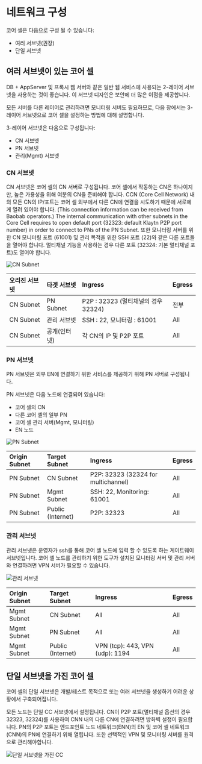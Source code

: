 # 네트워크 구성 <a id="network-configuration"></a>

코어 셀은 다음으로 구성 될 수 있습니다:

* 여러 서브넷(권장)
* 단일 서브넷

## 여러 서브넷이 있는 코어 셀 <a id="a-core-cell-with-multiple-subnets"></a>

DB + AppServer 및 프록시 웹 서버와 같은 일반 웹 서비스에 사용되는 2-레이어 서브넷을 사용하는 것이 좋습니다. 이 서브넷 디자인은 보안에 더 많은 이점을 제공합니다.

모든 서버를 다른 레이어로 관리하려면 모니터링 서버도 필요하므로, 다음 장에서는 3-레이어 서브넷으로 코어 셀을 설정하는 방법에 대해 설명합니다.

3-레이어 서브넷은 다음으로 구성됩니다:

* CN 서브넷
* PN 서브넷
* 관리(Mgmt) 서브넷

### CN 서브넷 <a id="cn-subnet"></a>

CN 서브넷은 코어 셀의 CN 서버로 구성됩니다. 코어 셀에서 작동하는 CN은 하나이지만, 높은 가용성을 위해 여분의 CN을 준비해야 합니다. CCN (Core Cell Network) 내의 모든 CN의 IP/포트는 코어 셀 외부에서 다른 CN에 연결을 시도하기 때문에 서로에게 열려 있어야 합니다. (This connection information can be received from Baobab operators.) The internal communication with other subnets in the Core Cell requires to open default port (32323: default Klaytn P2P port number) in order to connect to PNs of the PN Subnet. 또한 모니터링 서버를 위한 CN 모니터링 포트 (61001) 및 관리 목적을 위한 SSH 포트 (22)와 같은 다른 포트들을 열어야 합니다. 멀티채널 기능을 사용하는 경우 다른 포트 (32324: 기본 멀티채널 포트)도 열어야 합니다.

![CN Subnet](images/cn_subnet.png)

| 오리진 서브넷   | 타겟 서브넷    | Ingress                      | Egress |
|:--------- |:--------- |:---------------------------- |:------ |
| CN Subnet | PN Subnet | P2P : 32323 (멀티채널의 경우 32324) | 전부     |
| CN Subnet | 관리 서브넷    | SSH : 22, 모니터링 : 61001       | All    |
| CN Subnet | 공개(인터넷)   | 각 CN의 IP 및 P2P 포트            | All    |

### PN 서브넷 <a id="pn-subnet"></a>

PN 서브넷은 외부 EN에 연결하기 위한 서비스를 제공하기 위해 PN 서버로 구성됩니다.

PN 서브넷은 다음 노드에 연결되어 있습니다:

* 코어 셀의 CN
* 다른 코어 셀의 일부 PN
* 코어 셀 관리 서버(Mgmt, 모니터링)
* EN 노드

![PN Subnet](images/pn_subnet.png)

| Origin Subnet | Target Subnet     | Ingress                             | Egress |
|:------------- |:----------------- |:----------------------------------- |:------ |
| PN Subnet     | CN Subnet         | P2P: 32323 (32324 for multichannel) | All    |
| PN Subnet     | Mgmt Subnet       | SSH: 22, Monitoring: 61001          | All    |
| PN Subnet     | Public (Internet) | P2P: 32323                          | All    |

### 관리 서브넷 <a id="mgmt-subnet"></a>

관리 서브넷은 운영자가 ssh를 통해 코어 셀 노드에 입력 할 수 있도록 하는 게이트웨이 서브넷입니다. 코어 셀 노드를 관리하기 위한 도구가 설치된 모니터링 서버 및 관리 서버와 연결하려면 VPN 서버가 필요할 수 있습니다.

![관리 서브넷](images/admin_subnet.png)

| Origin Subnet | Target Subnet     | Ingress                         | Egress |
|:------------- |:----------------- |:------------------------------- |:------ |
| Mgmt Subnet   | CN Subnet         | All                             | All    |
| Mgmt Subnet   | PN Subnet         | All                             | All    |
| Mgmt Subnet   | Public (Internet) | VPN (tcp): 443, VPN (udp): 1194 | All    |

## 단일 서브넷을 가진 코어 셀 <a id="a-core-cell-with-a-single-subnet"></a>

코어 셀의 단일 서브넷은 개발/테스트 목적으로 또는 여러 서브넷을 생성하기 어려운 상황에서 구축되어집니다.

모든 노드는 단일 CC 서브넷에서 설정됩니다. CN이 P2P 포트(멀티채널 옵션의 경우 32323, 32324)를 사용하여 CNN 내의 다른 CN에 연결하려면 방화벽 설정이 필요합니다. PN의 P2P 포트는 엔드포인트 노드 네트워크(ENN)의 EN 및 코어 셀 네트워크(CNN)의 PN에 연결하기 위해 열립니다. 또한 선택적인 VPN 및 모니터링 서버를 원격으로 관리해야합니다.

![단일 서브넷을 가진 CC](images/cc_single_subnet.png)


